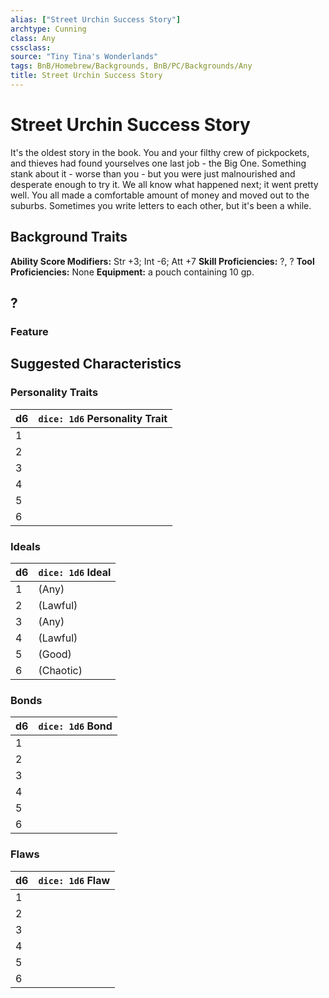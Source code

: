 ```yaml
---
alias: ["Street Urchin Success Story"]
archtype: Cunning
class: Any
cssclass: 
source: "Tiny Tina's Wonderlands"
tags: BnB/Homebrew/Backgrounds, BnB/PC/Backgrounds/Any
title: Street Urchin Success Story
---
```


# Street Urchin Success Story

It's the oldest story in the book. You and your filthy crew of pickpockets, and thieves had found yourselves one last job - the Big One. Something stank about it - worse than you - but you were just malnourished and desperate enough to try it. We all know what happened next; it went pretty well. You all made a comfortable amount of money and moved out to the suburbs. Sometimes you write letters to each other, but it's been a while.

## Background Traits

**Ability Score Modifiers:** Str +3; Int -6; Att +7
**Skill Proficiencies:** ?, ?
**Tool Proficiencies:** None
**Equipment:** a pouch containing 10 gp.

## ?

### Feature

## Suggested Characteristics

### Personality Traits

| d6 | `dice: 1d6` Personality Trait |
| --- | --- |
| 1 |  |
| 2 | |
| 3 |  |
| 4 |  |
| 5 |  |
| 6 |  |

### Ideals

| d6 | `dice: 1d6` Ideal |
| --- | --- |
| 1 | (Any) |
| 2 |  (Lawful) |
| 3 |  (Any) |
| 4 |  (Lawful) |
| 5 |  (Good) |
| 6 |  (Chaotic) |

### Bonds

| d6 | `dice: 1d6` Bond |
| --- | --- |
| 1 |  |
| 2 |  |
| 3 | |
| 4 |  |
| 5 | |
| 6 |  |

### Flaws

| d6  | `dice: 1d6` Flaw |
| --- | ---------------- |
| 1   |                  |
| 2   |                  |
| 3   |                  |
| 4   |                  |
| 5   |                  |
| 6   |                  |
